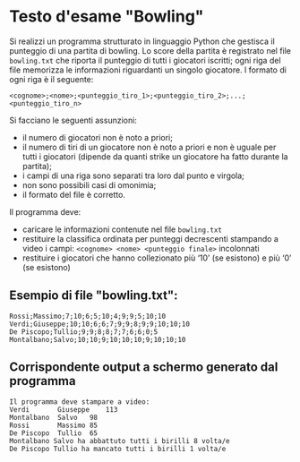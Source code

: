 # Testo d'esame "Bowling"

Si realizzi un programma strutturato in linguaggio Python che gestisca il punteggio di una partita di bowling. 
Lo score della partita è registrato nel file `bowling.txt` che riporta il punteggio di tutti i giocatori iscritti;
ogni riga del file memorizza le informazioni riguardanti un singolo giocatore.
l formato di ogni riga è il seguente:

    <cognome>;<nome>;<punteggio_tiro_1>;<punteggio_tiro_2>;...;<punteggio_tiro_n>

Si facciano le seguenti assunzioni:

- il numero di giocatori non è noto a priori;
- il numero di tiri di un giocatore non è noto a priori e non è uguale per tutti i giocatori (dipende da quanti strike
  un giocatore ha fatto durante la partita);
- i campi di una riga sono separati tra loro dal punto e virgola;
- non sono possibili casi di omonimia;
- il formato del file è corretto.

Il programma deve:

- caricare le informazioni contenute nel file `bowling.txt`
- restituire la classifica ordinata per punteggi decrescenti stampando a video i
  campi: `<cognome> <nome> <punteggio finale>` incolonnati
- restituire i giocatori che hanno collezionato più ‘10’ (se esistono) e più ‘0’ (se esistono)

## Esempio di file "bowling.txt":

	Rossi;Massimo;7;10;6;5;10;4;9;9;5;10;10
	Verdi;Giuseppe;10;10;6;6;7;9;9;8;9;9;10;10;10
	De Piscopo;Tullio;9;9;8;8;7;7;6;6;0;5
	Montalbano;Salvo;10;10;9;10;10;10;9;10;10;10

## Corrispondente output a schermo generato dal programma

	Il programma deve stampare a video: 
	Verdi		Giuseppe	113
	Montalbano	Salvo	98
	Rossi		Massimo	85
	De Piscopo	Tullio	65
	Montalbano Salvo ha abbattuto tutti i birilli 8 volta/e
	De Piscopo Tullio ha mancato tutti i birilli 1 volta/e 
